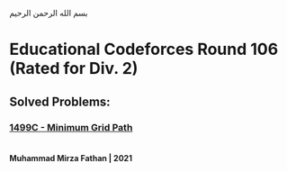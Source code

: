 بسم الله الرحمن الرحيم
<br />
# Educational Codeforces Round 106 (Rated for Div. 2)
## Solved Problems:
### [1499C - Minimum Grid Path](https://codeforces.com/problemset/problem/1499/C) <br/><br/>
**Muhammad Mirza Fathan | 2021**
